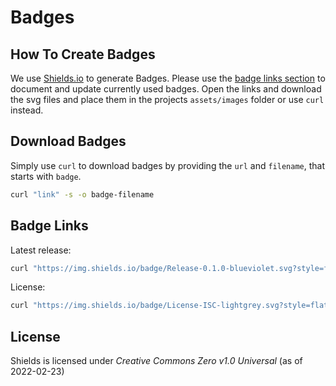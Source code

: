 # Badges

## How To Create Badges

We use [Shields.io](https://shields.io/) to generate Badges.
Please use the [badge links section](#_badge_links) to document and update currently used badges.
Open the links and download the svg files and place them in the projects `assets/images` folder or use `curl` instead.

## Download Badges

Simply use `curl` to download badges by providing the `url` and `filename`, that starts with `badge`.

```bash
curl "link" -s -o badge-filename
```

## Badge Links

Latest release:

```bash
curl "https://img.shields.io/badge/Release-0.1.0-blueviolet.svg?style=flat-square"  -s -o badge-release-latest.svg
```

License:

```bash
curl "https://img.shields.io/badge/License-ISC-lightgrey.svg?style=flat-square" -s -o badge-license.svg
```

## License

Shields is licensed under *Creative Commons Zero v1.0 Universal* (as of 2022-02-23)

